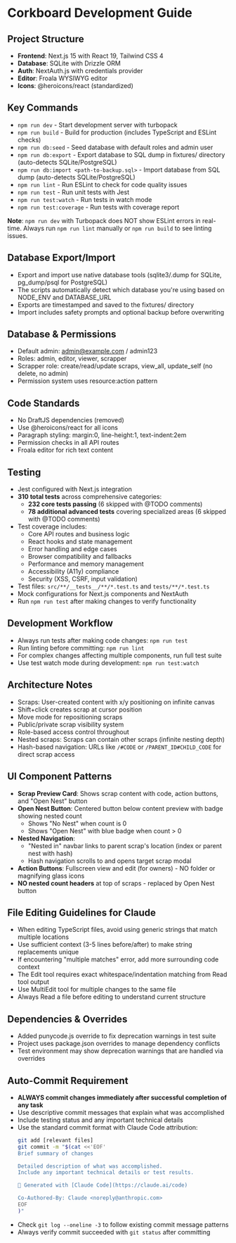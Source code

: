   # Corkboard Development Guide

  ## Project Structure
  - **Frontend**: Next.js 15 with React 19, Tailwind CSS 4
  - **Database**: SQLite with Drizzle ORM
  - **Auth**: NextAuth.js with credentials provider
  - **Editor**: Froala WYSIWYG editor
  - **Icons**: @heroicons/react (standardized)

  ## Key Commands
  - `npm run dev` - Start development server with turbopack
  - `npm run build` - Build for production (includes TypeScript and ESLint checks)
  - `npm run db:seed` - Seed database with default roles and admin user
  - `npm run db:export` - Export database to SQL dump in fixtures/ directory (auto-detects SQLite/PostgreSQL)
  - `npm run db:import <path-to-backup.sql>` - Import database from SQL dump (auto-detects SQLite/PostgreSQL)
  - `npm run lint` - Run ESLint to check for code quality issues
  - `npm run test` - Run unit tests with Jest
  - `npm run test:watch` - Run tests in watch mode
  - `npm run test:coverage` - Run tests with coverage report

  **Note**: `npm run dev` with Turbopack does NOT show ESLint errors in real-time.
  Always run `npm run lint` manually or `npm run build` to see linting issues.

  ## Database Export/Import
  - Export and import use native database tools (sqlite3/.dump for SQLite, pg_dump/psql for PostgreSQL)
  - The scripts automatically detect which database you're using based on NODE_ENV and DATABASE_URL
  - Exports are timestamped and saved to the fixtures/ directory
  - Import includes safety prompts and optional backup before overwriting

  ## Database & Permissions
  - Default admin: admin@example.com / admin123
  - Roles: admin, editor, viewer, scrapper
  - Scrapper role: create/read/update scraps, view_all, update_self (no delete, no admin)
  - Permission system uses resource:action pattern

  ## Code Standards
  - No DraftJS dependencies (removed)
  - Use @heroicons/react for all icons
  - Paragraph styling: margin:0, line-height:1, text-indent:2em
  - Permission checks in all API routes
  - Froala editor for rich text content

  ## Testing
  - Jest configured with Next.js integration
  - **310 total tests** across comprehensive categories:
    - **232 core tests passing** (6 skipped with @TODO comments)
    - **78 additional advanced tests** covering specialized areas (6 skipped with @TODO comments)
  - Test coverage includes:
    - Core API routes and business logic
    - React hooks and state management
    - Error handling and edge cases
    - Browser compatibility and fallbacks
    - Performance and memory management
    - Accessibility (A11y) compliance
    - Security (XSS, CSRF, input validation)
  - Test files: `src/**/__tests__/**/*.test.ts` and `tests/**/*.test.ts`
  - Mock configurations for Next.js components and NextAuth
  - Run `npm run test` after making changes to verify functionality
  
  ## Development Workflow
  - Always run tests after making code changes: `npm run test`
  - Run linting before committing: `npm run lint`
  - For complex changes affecting multiple components, run full test suite
  - Use test watch mode during development: `npm run test:watch`

  ## Architecture Notes
  - Scraps: User-created content with x/y positioning on infinite canvas
  - Shift+click creates scrap at cursor position
  - Move mode for repositioning scraps
  - Public/private scrap visibility system
  - Role-based access control throughout
  - Nested scraps: Scraps can contain other scraps (infinite nesting depth)
  - Hash-based navigation: URLs like `/#CODE` or `/PARENT_ID#CHILD_CODE` for direct scrap access

  ## UI Component Patterns
  - **Scrap Preview Card**: Shows scrap content with code, action buttons, and "Open Nest" button
  - **Open Nest Button**: Centered button below content preview with badge showing nested count
    - Shows "No Nest" when count is 0
    - Shows "Open Nest" with blue badge when count > 0
  - **Nested Navigation**:
    - "Nested in" navbar links to parent scrap's location (index or parent nest with hash)
    - Hash navigation scrolls to and opens target scrap modal
  - **Action Buttons**: Fullscreen view and edit (for owners) - NO folder or magnifying glass icons
  - **NO nested count headers** at top of scraps - replaced by Open Nest button
  
  ## File Editing Guidelines for Claude
  - When editing TypeScript files, avoid using generic strings that match multiple locations
  - Use sufficient context (3-5 lines before/after) to make string replacements unique
  - If encountering "multiple matches" error, add more surrounding code context
  - The Edit tool requires exact whitespace/indentation matching from Read tool output
  - Use MultiEdit tool for multiple changes to the same file
  - Always Read a file before editing to understand current structure
  
  ## Dependencies & Overrides
  - Added punycode.js override to fix deprecation warnings in test suite
  - Project uses package.json overrides to manage dependency conflicts
  - Test environment may show deprecation warnings that are handled via overrides
  
  ## Auto-Commit Requirement
  - **ALWAYS commit changes immediately after successful completion of any task**
  - Use descriptive commit messages that explain what was accomplished
  - Include testing status and any important technical details
  - Use the standard commit format with Claude Code attribution:
    ```bash
    git add [relevant files]
    git commit -m "$(cat <<'EOF'
    Brief summary of changes
    
    Detailed description of what was accomplished.
    Include any important technical details or test results.
    
    🤖 Generated with [Claude Code](https://claude.ai/code)
    
    Co-Authored-By: Claude <noreply@anthropic.com>
    EOF
    )"
    ```
  - Check `git log --oneline -3` to follow existing commit message patterns
  - Always verify commit succeeded with `git status` after committing